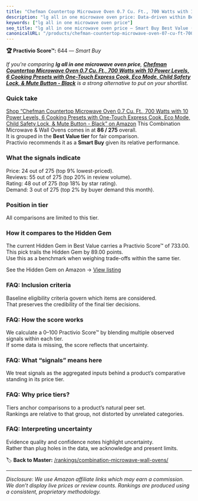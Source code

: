 ```yaml
---
title: "Chefman Countertop Microwave Oven 0.7 Cu. Ft., 700 Watts with 10 Power Levels, 6 Cooking Presets with One-Touch Express Cook, Eco Mode, Child Safety Lock, & Mute Button - Black"
description: "lg all in one microwave oven price: Data-driven within Best Value ranking using the Practivio Score™. Positioned by quality, value, demand, findability, moment…"
keywords: ["lg all in one microwave oven price"]
seo_title: "lg all in one microwave oven price — Smart Buy Best Value (2025)"
canonicalURL: "/products/chefman-countertop-microwave-oven-07-cu-ft-700-watts-with-10-power-levels-6-cooking-presets-with-one-touch-express-cook-eco-mode-child-safety-lock-mute-button-black-B0DY95T5HB/"
---
```


**🏆 Practivio Score™:** 644 — _Smart Buy_


*If you're comparing **lg all in one microwave oven price**, **[Chefman Countertop Microwave Oven 0.7 Cu. Ft., 700 Watts with 10 Power Levels, 6 Cooking Presets with One-Touch Express Cook, Eco Mode, Child Safety Lock, & Mute Button - Black](https://www.amazon.com/dp/B0DY95T5HB?tag=practivio-20)** is a strong alternative to put on your shortlist.*
### Quick take
[Shop “Chefman Countertop Microwave Oven 0.7 Cu. Ft., 700 Watts with 10 Power Levels, 6 Cooking Presets with One-Touch Express Cook, Eco Mode, Child Safety Lock, & Mute Button - Black” on Amazon](https://www.amazon.com/dp/B0DY95T5HB?tag=practivio-20)
This Combination Microwave & Wall Ovens comes in at **86 / 275** overall.  
It is grouped in the **Best Value tier** for fair comparison.  
Practivio recommends it as a **Smart Buy** given its relative performance.

### What the signals indicate
Price: 24 out of 275 (top 9% lowest-priced).  
Reviews: 55 out of 275 (top 20% in review volume).  
Rating: 48 out of 275 (top 18% by star rating).  
Demand: 3 out of 275 (top 2% by buyer demand this month).

### Position in tier
All comparisons are limited to this tier.

### How it compares to the Hidden Gem
The current Hidden Gem in Best Value carries a Practivio Score™ of 733.00.  
This pick trails the Hidden Gem by 89.00 points.  
Use this as a benchmark when weighing trade-offs within the same tier.  

See the Hidden Gem on Amazon → [View listing](https://www.amazon.com/dp/B0DY11H2PJ?tag=practivio-20)

### FAQ: Inclusion criteria
Baseline eligibility criteria govern which items are considered.  
That preserves the credibility of the final tier decisions.

### FAQ: How the score works
We calculate a 0–100 Practivio Score™ by blending multiple observed signals within each tier.  
If some data is missing, the score reflects that uncertainty.

### FAQ: What “signals” means here
We treat signals as the aggregated inputs behind a product’s comparative standing in its price tier.

### FAQ: Why price tiers?
Tiers anchor comparisons to a product’s natural peer set.  
Rankings are relative to that group, not distorted by unrelated categories.

### FAQ: Interpreting uncertainty
Evidence quality and confidence notes highlight uncertainty.  
Rather than plug holes in the data, we acknowledge and present limits.


🏷️ **Back to Master:** [/rankings/combination-microwave-wall-ovens/](/rankings/combination-microwave-wall-ovens/)

---
_Disclosure: We use Amazon affiliate links which may earn a commission. We don’t display live prices or review counts. Rankings are produced using a consistent, proprietary methodology._
